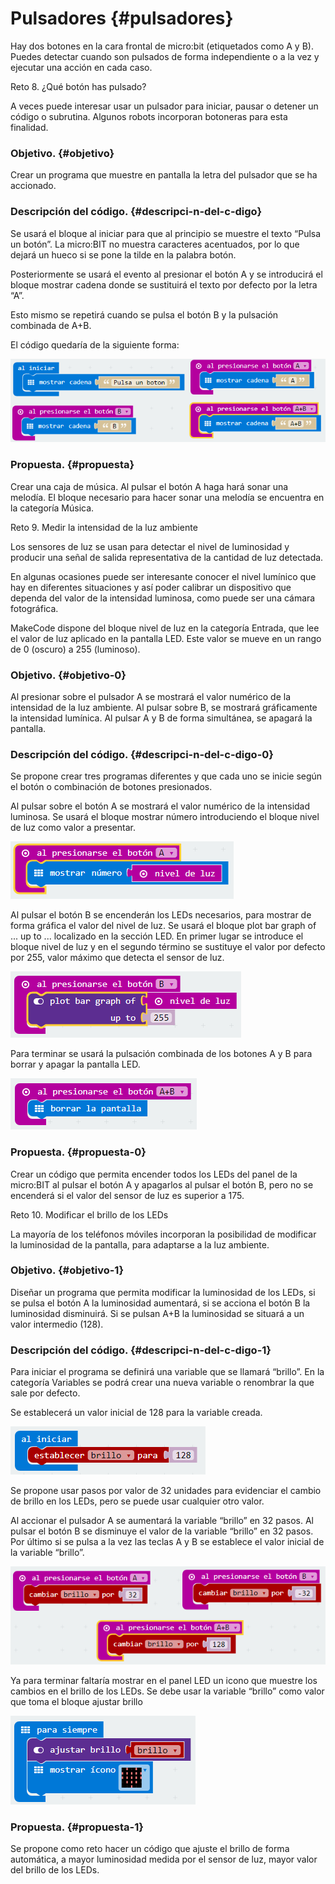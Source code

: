# Pulsadores {#pulsadores}

Hay dos botones en la cara frontal de micro:bit (etiquetados como A y B). Puedes detectar cuando son pulsados de forma independiente o a la vez y ejecutar una acción en cada caso.

Reto 8\. ¿Qué botón has pulsado?

A veces puede interesar usar un pulsador para iniciar, pausar o detener un código o subrutina. Algunos robots incorporan botoneras para esta finalidad.

### Objetivo. {#objetivo}

Crear un programa que muestre en pantalla la letra del pulsador que se ha accionado.

### Descripción del código. {#descripci-n-del-c-digo}

Se usará el bloque al iniciar para que al principio se muestre el texto “Pulsa un botón”. La micro:BIT no muestra caracteres acentuados, por lo que dejará un hueco si se pone la tilde en la palabra botón.

Posteriormente se usará el evento al presionar el botón A  y se introducirá el bloque mostrar cadena donde se sustituirá el texto por defecto por la letra “A”.

Esto mismo se repetirá cuando se pulsa el botón B y la pulsación combinada de A+B.

El código quedaría de la siguiente forma:

![](images/image13.png)

### Propuesta. {#propuesta}

Crear una caja de música. Al pulsar el botón A haga hará sonar una melodía. El bloque necesario para hacer sonar una melodía se encuentra en la categoría Música.

Reto 9\. Medir la intensidad de la luz ambiente

Los sensores de luz se usan para detectar el nivel de luminosidad y producir una señal de salida representativa de la cantidad de luz detectada.

En algunas ocasiones puede ser interesante conocer el nivel lumínico que hay en diferentes situaciones y así poder calibrar un dispositivo que dependa del valor de la intensidad luminosa, como puede ser una cámara fotográfica.

MakeCode dispone del bloque nivel de luz en la categoría Entrada, que lee el valor de luz aplicado en la pantalla LED. Este valor se mueve en un rango de 0 (oscuro) a 255 (luminoso).

### Objetivo. {#objetivo-0}

Al presionar sobre el pulsador A se mostrará el valor numérico de la intensidad de la luz ambiente. Al pulsar sobre B, se mostrará gráficamente la intensidad lumínica. Al pulsar A y B de forma simultánea, se apagará la pantalla.

### Descripción del código. {#descripci-n-del-c-digo-0}

Se propone crear tres programas diferentes y que cada uno se inicie según el botón o combinación de botones presionados.

Al pulsar sobre el botón A se mostrará el valor numérico de la intensidad luminosa. Se usará el bloque mostrar número introduciendo el bloque nivel de luz como valor a presentar.

![](images/image14.png)

Al pulsar el botón B se encenderán los LEDs necesarios, para mostrar de forma gráfica el valor del nivel de luz. Se usará el bloque plot bar graph of ... up to ... localizado en la sección LED. En primer lugar se introduce el bloque nivel de luz  y en el segundo término se sustituye el valor por defecto por 255, valor máximo que detecta el sensor de luz.

![](images/image15.png)

Para terminar se usará la pulsación combinada de los botones A y B para borrar y apagar la pantalla LED.

![](images/image16.png)

### Propuesta. {#propuesta-0}

Crear un código que permita encender todos los LEDs del panel de la micro:BIT al pulsar el botón A y apagarlos al pulsar el botón B, pero no se encenderá si el valor del sensor de luz es superior a 175.

Reto 10\. Modificar el brillo de los LEDs

La mayoría de los teléfonos móviles incorporan la posibilidad de modificar la luminosidad de la pantalla, para adaptarse a la luz ambiente.

### Objetivo. {#objetivo-1}

Diseñar un programa que permita modificar la luminosidad de los LEDs, si se pulsa el botón A la luminosidad aumentará, si se acciona el botón B la luminosidad disminuirá. Si se pulsan A+B la luminosidad se situará a un valor intermedio (128).

### Descripción del código. {#descripci-n-del-c-digo-1}

Para iniciar el programa se definirá una variable que se llamará “brillo”. En la categoría Variables se podrá crear una nueva variable o renombrar la que sale por defecto.

Se establecerá un valor inicial de 128 para la variable creada.

![](images/image17.png)

Se propone usar pasos por valor de 32 unidades para evidenciar el cambio de brillo en los LEDs, pero se puede usar cualquier otro valor.

Al accionar el pulsador A se aumentará la variable “brillo” en 32 pasos. Al pulsar el botón B se disminuye el valor de la variable “brillo” en 32 pasos. Por último si se pulsa a la vez las teclas A y B se establece el valor inicial de la variable “brillo”.

![](images/image18.png)

Ya para terminar faltaría mostrar en el panel LED un icono que muestre los cambios en el brillo de los LEDs. Se debe usar la variable “brillo” como valor que toma el bloque ajustar brillo

![](images/image19.png)

### Propuesta. {#propuesta-1}

Se propone como reto hacer un código que ajuste el brillo de forma automática, a mayor luminosidad medida por el sensor de luz, mayor valor del brillo de los LEDs.